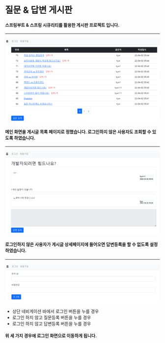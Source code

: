 # 질문 & 답변 게시판 
#### 스프링부트 & 스프링 시큐리티를 활용한 게시판 프로젝트 입니다.

---------------------------------------

![](https://github.com/Kyw111/QuestionAnswer/blob/main/md_img/home.PNG)

#### 메인 화면을 게시글 목록 페이지로 정했습니다. 로그인하지 않은 사용자도 조회할 수 있도록 하였습니다.

---------------------------------

![](https://github.com/Kyw111/QuestionAnswer/blob/main/md_img/NotUserViewList.PNG)

#### 로그인하지 않은 사용자가 게시글 상세페이지에 들어오면 답변등록을 할 수 없도록 설정하였습니다.

----------------

![](https://github.com/Kyw111/QuestionAnswer/blob/main/md_img/login.PNG)

* 상단 네비게이션 바에서 로그인 버튼을 누를 경우
* 로그인 하지 않고 질문등록 버튼을 누를 경우
* 로그인 하지 않고 답변등록 버튼을 누를 경우
#### 위 세 가지 경우에 로그인 화면으로 이동하게 됩니다.

